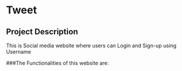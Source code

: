 # Tweet
## Project Description
This is Social media website where users can Login and Sign-up using Username

###The Functionalities of this website are:


